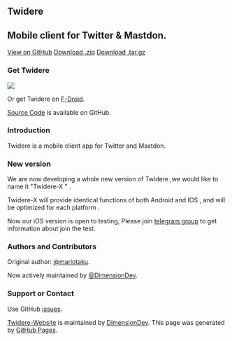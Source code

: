 ## Twidere

## Mobile client for Twitter & Mastdon.

[View on GitHub](https://github.com/DimensionDev/Twidere-Website) [Download .zip](https://github.com/DimensionDev/Twidere-Website/zipball/gh-pages) [Download .tar.gz](https://github.com/DimensionDev/Twidere-Website/tarball/gh-pages)

### Get Twidere

[<img src="https://user-images.githubusercontent.com/2139261/87637037-2a95b280-c731-11ea-8028-b7773dacd6c9.png">](https://play.google.com/store/apps/details?id=org.mariotaku.twidere)

Or get Twidere on [F-Droid](https://f-droid.org/packages/org.mariotaku.twidere/).

[Source Code](https://github.com/TwidereProject) is available on GitHub.

### Introduction

Twidere is a mobile client app for Twitter and Mastdon.

### New version

We are now developing a whole new version of Twidere ,we would like to name it "Twidere-X " .

Twidere-X will provide identical functions of both Android and IOS , and will be optimized for each platform .

Now our iOS version is open to testing, Please join [telegram group](https://t.me/twidere_x) to get information about join the test.

### Authors and Contributors

Original author: [@mariotaku](https://github.com/mariotaku).

Now actively maintained by [@DimensionDev](https://github.com/DimensionDev).

### Support or Contact

Use GitHub [issues](https://github.com/TwidereProject/Twidere-Android/issues).

[Twidere-Website](https://github.com/DimensionDev/Twidere-Website) is maintained by [DimensionDev](https://github.com/DimensionDev). This page was generated by [GitHub Pages](https://pages.github.com/).
